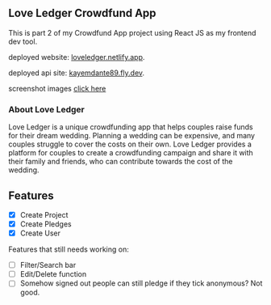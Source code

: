 ## Love Ledger Crowdfund App

This is part 2 of my Crowdfund App project using React JS as my frontend dev tool.

deployed website: [loveledger.netlify.app](https://loveledger.netlify.app/).

deployed api site: [kayemdante89.fly.dev](https://kayemdante89.fly.dev/projects/).

screenshot images [click here](https://1drv.ms/u/s!ArNnckc2RFjvgjU27efAo4J4PX0a?e=8dJBaH)

### About Love Ledger

Love Ledger is a unique crowdfunding app that helps couples raise funds for their dream wedding. Planning a wedding can be expensive, and many couples struggle to cover the costs on their own. Love Ledger provides a platform for couples to create a crowdfunding campaign and share it with their family and friends, who can contribute towards the cost of the wedding.

## Features

- [x] Create Project
- [x] Create Pledges
- [x] Create User

Features that still needs working on:

- [ ] Filter/Search bar
- [ ] Edit/Delete function
- [ ] Somehow signed out people can still pledge if they tick anonymous? Not good.
